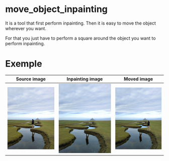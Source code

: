 # move_object_inpainting

It is a tool that first perform inpainting. Then it is easy to move the object wherever you want.

For that you just have to perform a square around the object you want to perform inpainting.

# Exemple

Source image                 |  Inpainting image                     |  Moved image          
:---------------------------:|:-------------------------------------:|:-------------------------------------:
![](img/landscape_img.jpg)   | ![](img/landscape_img_inpainting.jpg) | ![](img/landscape_img_move_object.jpg)


